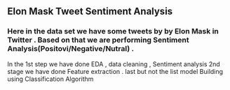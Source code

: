 ##  Elon Mask Tweet Sentiment Analysis 
### Here in the data set we have some tweets by by Elon Mask in Twitter . Based on that we are performing Sentiment Analysis(Positovi/Negative/Nutral) . 
In the 1st step we have done EDA , data cleaning , Sentiment analysis 
2nd stage we have done Feature extraction . 
last but not the list model Building using Classification Algorithm 
